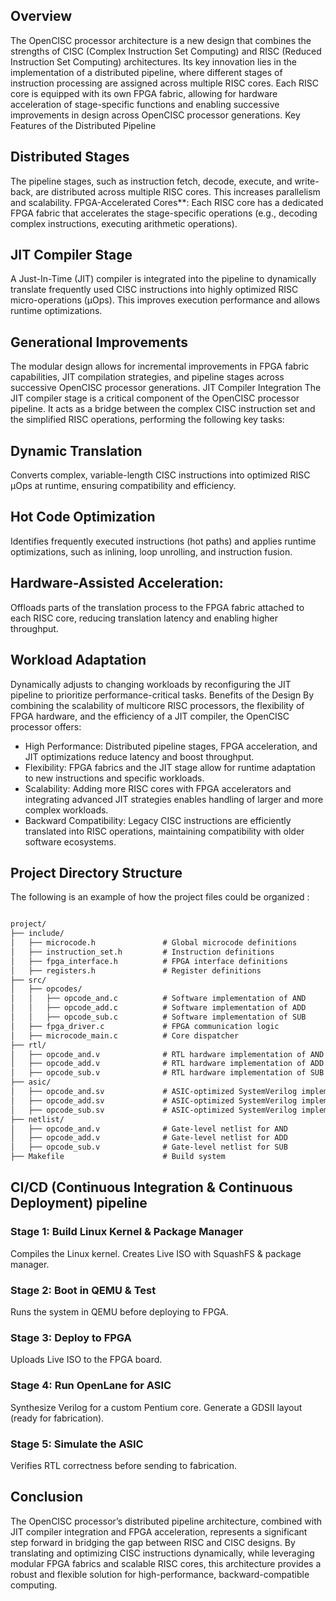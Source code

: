## Overview

The OpenCISC processor architecture is a new design that combines the strengths of CISC (Complex Instruction Set Computing) and RISC (Reduced Instruction Set Computing) architectures. Its key innovation lies in the implementation of a distributed pipeline, where different stages of instruction processing are assigned across multiple RISC cores. Each RISC core is equipped with its own FPGA fabric, allowing for hardware acceleration of stage-specific functions and enabling successive improvements in design across OpenCISC processor generations.
Key Features of the Distributed Pipeline

## Distributed Stages
The pipeline stages, such as instruction fetch, decode, execute, and write-back, are distributed across multiple RISC cores. This increases parallelism and scalability.
FPGA-Accelerated Cores**: Each RISC core has a dedicated FPGA fabric that accelerates the stage-specific operations (e.g., decoding complex instructions, executing arithmetic operations).

## JIT Compiler Stage
A Just-In-Time (JIT) compiler is integrated into the pipeline to dynamically translate frequently used CISC instructions into highly optimized RISC micro-operations (µOps). This improves execution performance and allows runtime optimizations.

## Generational Improvements
The modular design allows for incremental improvements in FPGA fabric capabilities, JIT compilation strategies, and pipeline stages across successive OpenCISC processor generations.
JIT Compiler Integration
The JIT compiler stage is a critical component of the OpenCISC processor pipeline. It acts as a bridge between the complex CISC instruction set and the simplified RISC operations, performing the following key tasks:

## Dynamic Translation
Converts complex, variable-length CISC instructions into optimized RISC µOps at runtime, ensuring compatibility and efficiency.

## Hot Code Optimization
Identifies frequently executed instructions (hot paths) and applies runtime optimizations, such as inlining, loop unrolling, and instruction fusion.

## Hardware-Assisted Acceleration: 
Offloads parts of the translation process to the FPGA fabric attached to each RISC core, reducing translation latency and enabling higher throughput.

## Workload Adaptation
Dynamically adjusts to changing workloads by reconfiguring the JIT pipeline to prioritize performance-critical tasks.
Benefits of the Design
By combining the scalability of multicore RISC processors, the flexibility of FPGA hardware, and the efficiency of a JIT compiler, the OpenCISC processor offers:

- High Performance: Distributed pipeline stages, FPGA acceleration, and JIT optimizations reduce latency and boost throughput.
- Flexibility: FPGA fabrics and the JIT stage allow for runtime adaptation to new instructions and specific workloads.
- Scalability: Adding more RISC cores with FPGA accelerators and integrating advanced JIT strategies enables handling of larger and more complex workloads.
- Backward Compatibility: Legacy CISC instructions are efficiently translated into RISC operations, maintaining compatibility with older software ecosystems.

## Project Directory Structure
The following is an example of how the project files could be organized :
```markdown

project/
├── include/
│   ├── microcode.h               # Global microcode definitions
│   ├── instruction_set.h         # Instruction definitions
│   ├── fpga_interface.h          # FPGA interface definitions
│   ├── registers.h               # Register definitions
├── src/
│   ├── opcodes/
│   │   ├── opcode_and.c          # Software implementation of AND
│   │   ├── opcode_add.c          # Software implementation of ADD
│   │   ├── opcode_sub.c          # Software implementation of SUB
│   ├── fpga_driver.c             # FPGA communication logic
│   ├── microcode_main.c          # Core dispatcher
├── rtl/
│   ├── opcode_and.v              # RTL hardware implementation of AND (FPGA/ASIC-compatible)
│   ├── opcode_add.v              # RTL hardware implementation of ADD
│   ├── opcode_sub.v              # RTL hardware implementation of SUB
├── asic/
│   ├── opcode_and.sv             # ASIC-optimized SystemVerilog implementation of AND
│   ├── opcode_add.sv             # ASIC-optimized SystemVerilog implementation of ADD
│   ├── opcode_sub.sv             # ASIC-optimized SystemVerilog implementation of SUB
├── netlist/
│   ├── opcode_and.v              # Gate-level netlist for AND
│   ├── opcode_add.v              # Gate-level netlist for ADD
│   ├── opcode_sub.v              # Gate-level netlist for SUB
├── Makefile                      # Build system
```

## CI/CD (Continuous Integration & Continuous Deployment) pipeline

### Stage 1: Build Linux Kernel & Package Manager
Compiles the Linux kernel.
Creates Live ISO with SquashFS & package manager.

### Stage 2: Boot in QEMU & Test
Runs the system in QEMU before deploying to FPGA.

### Stage 3: Deploy to FPGA
Uploads Live ISO to the FPGA board.

### Stage 4: Run OpenLane for ASIC
Synthesize Verilog for a custom Pentium core.
Generate a GDSII layout (ready for fabrication).

### Stage 5: Simulate the ASIC
Verifies RTL correctness before sending to fabrication.

## Conclusion
The OpenCISC processor’s distributed pipeline architecture, combined with JIT compiler integration and FPGA acceleration, represents a significant step forward in bridging the gap between RISC and CISC designs. By translating and optimizing CISC instructions dynamically, while leveraging modular FPGA fabrics and scalable RISC cores, this architecture provides a robust and flexible solution for high-performance, backward-compatible computing.
